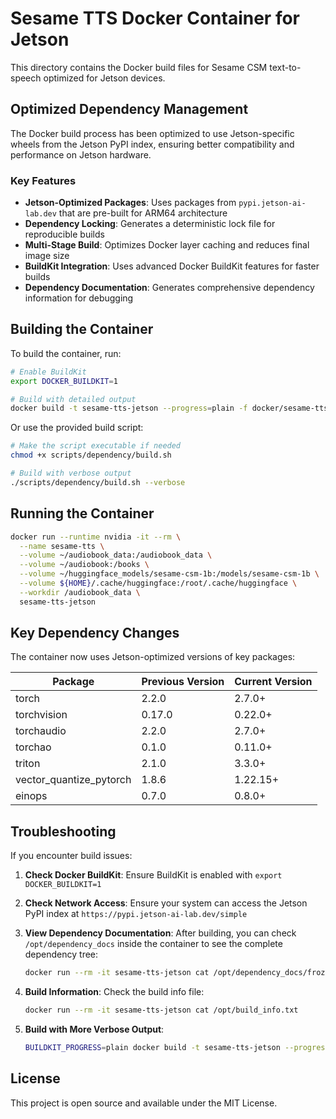 # Sesame TTS Docker Container for Jetson

This directory contains the Docker build files for Sesame CSM text-to-speech optimized for Jetson devices.

## Optimized Dependency Management

The Docker build process has been optimized to use Jetson-specific wheels from the Jetson PyPI index, ensuring better compatibility and performance on Jetson hardware.

### Key Features

- **Jetson-Optimized Packages**: Uses packages from `pypi.jetson-ai-lab.dev` that are pre-built for ARM64 architecture
- **Dependency Locking**: Generates a deterministic lock file for reproducible builds
- **Multi-Stage Build**: Optimizes Docker layer caching and reduces final image size
- **BuildKit Integration**: Uses advanced Docker BuildKit features for faster builds
- **Dependency Documentation**: Generates comprehensive dependency information for debugging

## Building the Container

To build the container, run:

```bash
# Enable BuildKit
export DOCKER_BUILDKIT=1

# Build with detailed output
docker build -t sesame-tts-jetson --progress=plain -f docker/sesame-tts/Dockerfile .
```

Or use the provided build script:

```bash
# Make the script executable if needed
chmod +x scripts/dependency/build.sh

# Build with verbose output
./scripts/dependency/build.sh --verbose
```

## Running the Container

```bash
docker run --runtime nvidia -it --rm \
  --name sesame-tts \
  --volume ~/audiobook_data:/audiobook_data \
  --volume ~/audiobook:/books \
  --volume ~/huggingface_models/sesame-csm-1b:/models/sesame-csm-1b \
  --volume ${HOME}/.cache/huggingface:/root/.cache/huggingface \
  --workdir /audiobook_data \
  sesame-tts-jetson
```

## Key Dependency Changes

The container now uses Jetson-optimized versions of key packages:

| Package | Previous Version | Current Version |
|---------|-----------------|-----------------|
| torch | 2.2.0 | 2.7.0+ |
| torchvision | 0.17.0 | 0.22.0+ |
| torchaudio | 2.2.0 | 2.7.0+ |
| torchao | 0.1.0 | 0.11.0+ |
| triton | 2.1.0 | 3.3.0+ |
| vector_quantize_pytorch | 1.8.6 | 1.22.15+ |
| einops | 0.7.0 | 0.8.0+ |

## Troubleshooting

If you encounter build issues:

1. **Check Docker BuildKit**: Ensure BuildKit is enabled with `export DOCKER_BUILDKIT=1`

2. **Check Network Access**: Ensure your system can access the Jetson PyPI index at `https://pypi.jetson-ai-lab.dev/simple`

3. **View Dependency Documentation**: After building, you can check `/opt/dependency_docs` inside the container to see the complete dependency tree:
   ```bash
   docker run --rm -it sesame-tts-jetson cat /opt/dependency_docs/frozen_deps.txt
   ```

4. **Build Information**: Check the build info file:
   ```bash
   docker run --rm -it sesame-tts-jetson cat /opt/build_info.txt
   ```

5. **Build with More Verbose Output**:
   ```bash
   BUILDKIT_PROGRESS=plain docker build -t sesame-tts-jetson --progress=plain -f docker/sesame-tts/Dockerfile .
   ```

## License

This project is open source and available under the MIT License.
